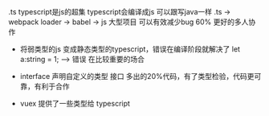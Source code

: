 .ts
typescript是js的超集
typescript会编译成js
可以跟写java一样
.ts -> webpack loader -> babel
-> js
大型项目 可以有效减少bug 60% 更好的多人协作

- 将弱类型的js 变成静态类型的typescript，错误在编译阶段就解决了
  let a:string = 1;  ——> 错误 
  在比较重要的场合
- interface 声明自定义的类型 接口
  多出的20%代码，有了类型检验，代码更可靠，有利于合作

- vuex 提供了一些类型给 typescript